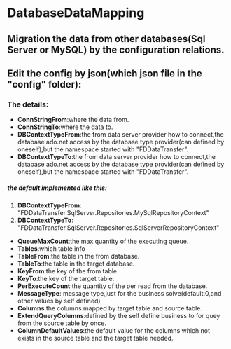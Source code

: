 # DatabaseDataMapping
Migration the data from other databases(Sql Server or MySQL) by the configuration relations.
---
Edit the config by json(which json file in the "config" folder):
---------------------------------------------------------------
### The details:
* **ConnStringFrom**:where the data from.
* **ConnStringTo**:where the data to.
* **DBContextTypeFrom**:the from data server provider how to connect,the database ado.net access by the database type provider(can defined by oneself),but the namespace started with "FDDataTransfer".
* **DBContextTypeTo**:the from data server provider how to connect,the database ado.net access by the database type provider(can defined by oneself),but the namespace started with "FDDataTransfer".
##### the default implemented like this:
 1. **DBContextTypeFrom**: "FDDataTransfer.SqlServer.Repositories.MySqlRepositoryContext"
 2. **DBContextTypeTo**: "FDDataTransfer.SqlServer.Repositories.SqlServerRepositoryContext"

* **QueueMaxCount**:the max quantity of the executing queue.
* **Tables**:which table info
* **TableFrom**:the table in the from database.
* **TableTo**:the table in the target database.
* **KeyFrom**:the key of the from table.
* **KeyTo**:the key of the target table.
* **PerExecuteCount**:the quantity of the per read from the database.
* **MessageType**: message type,just for the business solve(default:0,and other values by self defined)
* **Columns**:the columns mapped by target table and source table.
* **ExtendQueryColumns**:defined by the self define business to for quey from the source table by once.
* **ColumnDefaultValues**:the default value for the columns which not exists in the source table and the target table needed.

#